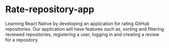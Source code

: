 # Rate-repository-app
Learning React Native by  developing an application for rating GitHub repositories. Our application will have features such as, sorting and filtering reviewed repositories, registering a user, logging in and creating a review for a repository.
